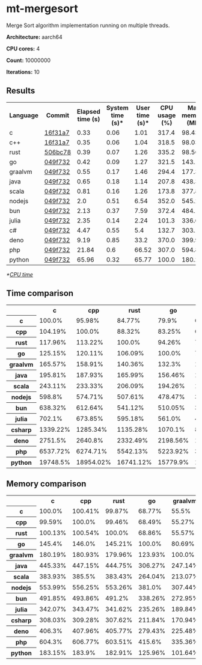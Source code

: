 # mt-mergesort

Merge Sort algorithm implementation running on multiple threads.

**Architecture:** aarch64

**CPU cores:** 4

**Count:** 10000000

**Iterations:** 10

## Results

<table>
  <tr>
    <th>Language</th>
    <th>Commit</th>
    <th>Elapsed time (s)</th>
    <th>System time (s)*</th>
    <th>User time (s)*</th>
    <th>CPU usage (%)</th>
    <th>Max memory (MB)</th>
  </tr>
  <tr>
    <td>c</td>
    <td>
      <a href="https://github.com/leroyguillaume/langbench/blob/16f31a735309a11436d205397d277888af9983a1/benchmarks/c">
        16f31a7
      </a>
    </td>
    <td>0.33</td>
    <td>0.06</td>
    <td>1.01</td>
    <td>317.4</td>
    <td>98.43</td>
  </tr>
  <tr>
    <td>c++</td>
    <td>
      <a href="https://github.com/leroyguillaume/langbench/blob/16f31a735309a11436d205397d277888af9983a1/benchmarks/cpp">
        16f31a7
      </a>
    </td>
    <td>0.35</td>
    <td>0.06</td>
    <td>1.04</td>
    <td>318.5</td>
    <td>98.03</td>
  </tr>
  <tr>
    <td>rust</td>
    <td>
      <a href="https://github.com/leroyguillaume/langbench/blob/506bc78ce7163ab79a135a0045c3d964f248f8dc/benchmarks/rust">
        506bc78
      </a>
    </td>
    <td>0.39</td>
    <td>0.07</td>
    <td>1.26</td>
    <td>335.2</td>
    <td>98.56</td>
  </tr>
  <tr>
    <td>go</td>
    <td>
      <a href="https://github.com/leroyguillaume/langbench/blob/049f7326057b767701b1f30b88454cc690538d73/benchmarks/go">
        049f732
      </a>
    </td>
    <td>0.42</td>
    <td>0.09</td>
    <td>1.27</td>
    <td>321.5</td>
    <td>143.12</td>
  </tr>
  <tr>
    <td>graalvm</td>
    <td>
      <a href="https://github.com/leroyguillaume/langbench/blob/049f7326057b767701b1f30b88454cc690538d73/benchmarks/graalvm">
        049f732
      </a>
    </td>
    <td>0.55</td>
    <td>0.17</td>
    <td>1.46</td>
    <td>294.4</td>
    <td>177.36</td>
  </tr>
  <tr>
    <td>java</td>
    <td>
      <a href="https://github.com/leroyguillaume/langbench/blob/049f7326057b767701b1f30b88454cc690538d73/benchmarks/java">
        049f732
      </a>
    </td>
    <td>0.65</td>
    <td>0.18</td>
    <td>1.14</td>
    <td>207.8</td>
    <td>438.33</td>
  </tr>
  <tr>
    <td>scala</td>
    <td>
      <a href="https://github.com/leroyguillaume/langbench/blob/049f7326057b767701b1f30b88454cc690538d73/benchmarks/scala">
        049f732
      </a>
    </td>
    <td>0.81</td>
    <td>0.16</td>
    <td>1.26</td>
    <td>173.8</td>
    <td>377.89</td>
  </tr>
  <tr>
    <td>nodejs</td>
    <td>
      <a href="https://github.com/leroyguillaume/langbench/blob/049f7326057b767701b1f30b88454cc690538d73/benchmarks/nodejs">
        049f732
      </a>
    </td>
    <td>2.0</td>
    <td>0.51</td>
    <td>6.54</td>
    <td>352.0</td>
    <td>545.27</td>
  </tr>
  <tr>
    <td>bun</td>
    <td>
      <a href="https://github.com/leroyguillaume/langbench/blob/049f7326057b767701b1f30b88454cc690538d73/benchmarks/bun">
        049f732
      </a>
    </td>
    <td>2.13</td>
    <td>0.37</td>
    <td>7.59</td>
    <td>372.4</td>
    <td>484.11</td>
  </tr>
  <tr>
    <td>julia</td>
    <td>
      <a href="https://github.com/leroyguillaume/langbench/blob/049f7326057b767701b1f30b88454cc690538d73/benchmarks/julia">
        049f732
      </a>
    </td>
    <td>2.35</td>
    <td>0.14</td>
    <td>2.24</td>
    <td>101.3</td>
    <td>336.69</td>
  </tr>
  <tr>
    <td>c#</td>
    <td>
      <a href="https://github.com/leroyguillaume/langbench/blob/049f7326057b767701b1f30b88454cc690538d73/benchmarks/csharp">
        049f732
      </a>
    </td>
    <td>4.47</td>
    <td>0.55</td>
    <td>5.4</td>
    <td>132.7</td>
    <td>303.18</td>
  </tr>
  <tr>
    <td>deno</td>
    <td>
      <a href="https://github.com/leroyguillaume/langbench/blob/049f7326057b767701b1f30b88454cc690538d73/benchmarks/deno">
        049f732
      </a>
    </td>
    <td>9.19</td>
    <td>0.85</td>
    <td>33.2</td>
    <td>370.0</td>
    <td>399.91</td>
  </tr>
  <tr>
    <td>php</td>
    <td>
      <a href="https://github.com/leroyguillaume/langbench/blob/049f7326057b767701b1f30b88454cc690538d73/benchmarks/php">
        049f732
      </a>
    </td>
    <td>21.84</td>
    <td>0.6</td>
    <td>66.52</td>
    <td>307.0</td>
    <td>594.8</td>
  </tr>
  <tr>
    <td>python</td>
    <td>
      <a href="https://github.com/leroyguillaume/langbench/blob/049f7326057b767701b1f30b88454cc690538d73/benchmarks/python">
        049f732
      </a>
    </td>
    <td>65.96</td>
    <td>0.32</td>
    <td>65.77</td>
    <td>100.0</td>
    <td>180.27</td>
  </tr>
</table>

*\*[CPU time](https://en.wikipedia.org/wiki/CPU_time)*

## Time comparison

<table>
  <tr>
    <th></th>
    <th>c</th>
    <th>cpp</th>
    <th>rust</th>
    <th>go</th>
    <th>graalvm</th>
    <th>java</th>
    <th>scala</th>
    <th>nodejs</th>
    <th>bun</th>
    <th>julia</th>
    <th>csharp</th>
    <th>deno</th>
    <th>php</th>
    <th>python</th>
  </tr>
  <tr>
    <th>c</th>
    <td>100.0%</td>
    <td>95.98%</td>
    <td>84.77%</td>
    <td>79.9%</td>
    <td>60.4%</td>
    <td>51.07%</td>
    <td>41.13%</td>
    <td>16.7%</td>
    <td>15.67%</td>
    <td>14.24%</td>
    <td>7.47%</td>
    <td>3.63%</td>
    <td>1.53%</td>
    <td>0.51%</td>
  </tr>
  <tr>
    <th>cpp</th>
    <td>104.19%</td>
    <td>100.0%</td>
    <td>88.32%</td>
    <td>83.25%</td>
    <td>62.93%</td>
    <td>53.21%</td>
    <td>42.86%</td>
    <td>17.4%</td>
    <td>16.32%</td>
    <td>14.84%</td>
    <td>7.78%</td>
    <td>3.79%</td>
    <td>1.59%</td>
    <td>0.53%</td>
  </tr>
  <tr>
    <th>rust</th>
    <td>117.96%</td>
    <td>113.22%</td>
    <td>100.0%</td>
    <td>94.26%</td>
    <td>71.25%</td>
    <td>60.24%</td>
    <td>48.52%</td>
    <td>19.7%</td>
    <td>18.48%</td>
    <td>16.8%</td>
    <td>8.81%</td>
    <td>4.29%</td>
    <td>1.8%</td>
    <td>0.6%</td>
  </tr>
  <tr>
    <th>go</th>
    <td>125.15%</td>
    <td>120.11%</td>
    <td>106.09%</td>
    <td>100.0%</td>
    <td>75.59%</td>
    <td>63.91%</td>
    <td>51.48%</td>
    <td>20.9%</td>
    <td>19.61%</td>
    <td>17.83%</td>
    <td>9.34%</td>
    <td>4.55%</td>
    <td>1.91%</td>
    <td>0.63%</td>
  </tr>
  <tr>
    <th>graalvm</th>
    <td>165.57%</td>
    <td>158.91%</td>
    <td>140.36%</td>
    <td>132.3%</td>
    <td>100.0%</td>
    <td>84.56%</td>
    <td>68.1%</td>
    <td>27.65%</td>
    <td>25.94%</td>
    <td>23.58%</td>
    <td>12.36%</td>
    <td>6.02%</td>
    <td>2.53%</td>
    <td>0.84%</td>
  </tr>
  <tr>
    <th>java</th>
    <td>195.81%</td>
    <td>187.93%</td>
    <td>165.99%</td>
    <td>156.46%</td>
    <td>118.26%</td>
    <td>100.0%</td>
    <td>80.54%</td>
    <td>32.7%</td>
    <td>30.68%</td>
    <td>27.89%</td>
    <td>14.62%</td>
    <td>7.12%</td>
    <td>3.0%</td>
    <td>0.99%</td>
  </tr>
  <tr>
    <th>scala</th>
    <td>243.11%</td>
    <td>233.33%</td>
    <td>206.09%</td>
    <td>194.26%</td>
    <td>146.84%</td>
    <td>124.16%</td>
    <td>100.0%</td>
    <td>40.6%</td>
    <td>38.09%</td>
    <td>34.63%</td>
    <td>18.15%</td>
    <td>8.84%</td>
    <td>3.72%</td>
    <td>1.23%</td>
  </tr>
  <tr>
    <th>nodejs</th>
    <td>598.8%</td>
    <td>574.71%</td>
    <td>507.61%</td>
    <td>478.47%</td>
    <td>361.66%</td>
    <td>305.81%</td>
    <td>246.31%</td>
    <td>100.0%</td>
    <td>93.81%</td>
    <td>85.29%</td>
    <td>44.71%</td>
    <td>21.76%</td>
    <td>9.16%</td>
    <td>3.03%</td>
  </tr>
  <tr>
    <th>bun</th>
    <td>638.32%</td>
    <td>612.64%</td>
    <td>541.12%</td>
    <td>510.05%</td>
    <td>385.53%</td>
    <td>325.99%</td>
    <td>262.56%</td>
    <td>106.6%</td>
    <td>100.0%</td>
    <td>90.92%</td>
    <td>47.66%</td>
    <td>23.2%</td>
    <td>9.76%</td>
    <td>3.23%</td>
  </tr>
  <tr>
    <th>julia</th>
    <td>702.1%</td>
    <td>673.85%</td>
    <td>595.18%</td>
    <td>561.0%</td>
    <td>424.05%</td>
    <td>358.56%</td>
    <td>288.79%</td>
    <td>117.25%</td>
    <td>109.99%</td>
    <td>100.0%</td>
    <td>52.43%</td>
    <td>25.52%</td>
    <td>10.74%</td>
    <td>3.56%</td>
  </tr>
  <tr>
    <th>csharp</th>
    <td>1339.22%</td>
    <td>1285.34%</td>
    <td>1135.28%</td>
    <td>1070.1%</td>
    <td>808.86%</td>
    <td>683.94%</td>
    <td>550.86%</td>
    <td>223.65%</td>
    <td>209.8%</td>
    <td>190.75%</td>
    <td>100.0%</td>
    <td>48.67%</td>
    <td>20.48%</td>
    <td>6.78%</td>
  </tr>
  <tr>
    <th>deno</th>
    <td>2751.5%</td>
    <td>2640.8%</td>
    <td>2332.49%</td>
    <td>2198.56%</td>
    <td>1661.84%</td>
    <td>1405.2%</td>
    <td>1131.77%</td>
    <td>459.5%</td>
    <td>431.05%</td>
    <td>391.9%</td>
    <td>205.45%</td>
    <td>100.0%</td>
    <td>42.09%</td>
    <td>13.93%</td>
  </tr>
  <tr>
    <th>php</th>
    <td>6537.72%</td>
    <td>6274.71%</td>
    <td>5542.13%</td>
    <td>5223.92%</td>
    <td>3948.64%</td>
    <td>3338.84%</td>
    <td>2689.16%</td>
    <td>1091.8%</td>
    <td>1024.2%</td>
    <td>931.17%</td>
    <td>488.17%</td>
    <td>237.61%</td>
    <td>100.0%</td>
    <td>33.1%</td>
  </tr>
  <tr>
    <th>python</th>
    <td>19748.5%</td>
    <td>18954.02%</td>
    <td>16741.12%</td>
    <td>15779.9%</td>
    <td>11927.67%</td>
    <td>10085.63%</td>
    <td>8123.15%</td>
    <td>3298.0%</td>
    <td>3093.81%</td>
    <td>2812.79%</td>
    <td>1474.63%</td>
    <td>717.74%</td>
    <td>302.07%</td>
    <td>100.0%</td>
  </tr>
</table>

## Memory comparison

<table>
  <tr>
    <th></th>
    <th>c</th>
    <th>cpp</th>
    <th>rust</th>
    <th>go</th>
    <th>graalvm</th>
    <th>java</th>
    <th>scala</th>
    <th>nodejs</th>
    <th>bun</th>
    <th>julia</th>
    <th>csharp</th>
    <th>deno</th>
    <th>php</th>
    <th>python</th>
  </tr>
  <tr>
    <th>c</th>
    <td>100.0%</td>
    <td>100.41%</td>
    <td>99.87%</td>
    <td>68.77%</td>
    <td>55.5%</td>
    <td>22.46%</td>
    <td>26.05%</td>
    <td>18.05%</td>
    <td>20.33%</td>
    <td>29.23%</td>
    <td>32.46%</td>
    <td>24.61%</td>
    <td>16.55%</td>
    <td>54.6%</td>
  </tr>
  <tr>
    <th>cpp</th>
    <td>99.59%</td>
    <td>100.0%</td>
    <td>99.46%</td>
    <td>68.49%</td>
    <td>55.27%</td>
    <td>22.36%</td>
    <td>25.94%</td>
    <td>17.98%</td>
    <td>20.25%</td>
    <td>29.11%</td>
    <td>32.33%</td>
    <td>24.51%</td>
    <td>16.48%</td>
    <td>54.38%</td>
  </tr>
  <tr>
    <th>rust</th>
    <td>100.13%</td>
    <td>100.54%</td>
    <td>100.0%</td>
    <td>68.86%</td>
    <td>55.57%</td>
    <td>22.48%</td>
    <td>26.08%</td>
    <td>18.07%</td>
    <td>20.36%</td>
    <td>29.27%</td>
    <td>32.51%</td>
    <td>24.64%</td>
    <td>16.57%</td>
    <td>54.67%</td>
  </tr>
  <tr>
    <th>go</th>
    <td>145.4%</td>
    <td>146.0%</td>
    <td>145.21%</td>
    <td>100.0%</td>
    <td>80.69%</td>
    <td>32.65%</td>
    <td>37.87%</td>
    <td>26.25%</td>
    <td>29.56%</td>
    <td>42.51%</td>
    <td>47.21%</td>
    <td>35.79%</td>
    <td>24.06%</td>
    <td>79.39%</td>
  </tr>
  <tr>
    <th>graalvm</th>
    <td>180.19%</td>
    <td>180.93%</td>
    <td>179.96%</td>
    <td>123.93%</td>
    <td>100.0%</td>
    <td>40.46%</td>
    <td>46.93%</td>
    <td>32.53%</td>
    <td>36.64%</td>
    <td>52.68%</td>
    <td>58.5%</td>
    <td>44.35%</td>
    <td>29.82%</td>
    <td>98.39%</td>
  </tr>
  <tr>
    <th>java</th>
    <td>445.33%</td>
    <td>447.15%</td>
    <td>444.75%</td>
    <td>306.27%</td>
    <td>247.14%</td>
    <td>100.0%</td>
    <td>115.99%</td>
    <td>80.39%</td>
    <td>90.54%</td>
    <td>130.19%</td>
    <td>144.58%</td>
    <td>109.61%</td>
    <td>73.69%</td>
    <td>243.15%</td>
  </tr>
  <tr>
    <th>scala</th>
    <td>383.93%</td>
    <td>385.5%</td>
    <td>383.43%</td>
    <td>264.04%</td>
    <td>213.07%</td>
    <td>86.21%</td>
    <td>100.0%</td>
    <td>69.3%</td>
    <td>78.06%</td>
    <td>112.24%</td>
    <td>124.64%</td>
    <td>94.49%</td>
    <td>63.53%</td>
    <td>209.63%</td>
  </tr>
  <tr>
    <th>nodejs</th>
    <td>553.99%</td>
    <td>556.25%</td>
    <td>553.26%</td>
    <td>381.0%</td>
    <td>307.44%</td>
    <td>124.4%</td>
    <td>144.29%</td>
    <td>100.0%</td>
    <td>112.63%</td>
    <td>161.95%</td>
    <td>179.85%</td>
    <td>136.35%</td>
    <td>91.67%</td>
    <td>302.48%</td>
  </tr>
  <tr>
    <th>bun</th>
    <td>491.85%</td>
    <td>493.86%</td>
    <td>491.2%</td>
    <td>338.26%</td>
    <td>272.95%</td>
    <td>110.44%</td>
    <td>128.11%</td>
    <td>88.78%</td>
    <td>100.0%</td>
    <td>143.78%</td>
    <td>159.68%</td>
    <td>121.05%</td>
    <td>81.39%</td>
    <td>268.55%</td>
  </tr>
  <tr>
    <th>julia</th>
    <td>342.07%</td>
    <td>343.47%</td>
    <td>341.62%</td>
    <td>235.26%</td>
    <td>189.84%</td>
    <td>76.81%</td>
    <td>89.1%</td>
    <td>61.75%</td>
    <td>69.55%</td>
    <td>100.0%</td>
    <td>111.05%</td>
    <td>84.19%</td>
    <td>56.61%</td>
    <td>186.77%</td>
  </tr>
  <tr>
    <th>csharp</th>
    <td>308.03%</td>
    <td>309.28%</td>
    <td>307.62%</td>
    <td>211.84%</td>
    <td>170.94%</td>
    <td>69.17%</td>
    <td>80.23%</td>
    <td>55.6%</td>
    <td>62.63%</td>
    <td>90.05%</td>
    <td>100.0%</td>
    <td>75.81%</td>
    <td>50.97%</td>
    <td>168.18%</td>
  </tr>
  <tr>
    <th>deno</th>
    <td>406.3%</td>
    <td>407.96%</td>
    <td>405.77%</td>
    <td>279.43%</td>
    <td>225.48%</td>
    <td>91.24%</td>
    <td>105.83%</td>
    <td>73.34%</td>
    <td>82.61%</td>
    <td>118.78%</td>
    <td>131.9%</td>
    <td>100.0%</td>
    <td>67.23%</td>
    <td>221.84%</td>
  </tr>
  <tr>
    <th>php</th>
    <td>604.3%</td>
    <td>606.77%</td>
    <td>603.51%</td>
    <td>415.6%</td>
    <td>335.36%</td>
    <td>135.7%</td>
    <td>157.4%</td>
    <td>109.08%</td>
    <td>122.86%</td>
    <td>176.66%</td>
    <td>196.19%</td>
    <td>148.73%</td>
    <td>100.0%</td>
    <td>329.95%</td>
  </tr>
  <tr>
    <th>python</th>
    <td>183.15%</td>
    <td>183.9%</td>
    <td>182.91%</td>
    <td>125.96%</td>
    <td>101.64%</td>
    <td>41.13%</td>
    <td>47.7%</td>
    <td>33.06%</td>
    <td>37.24%</td>
    <td>53.54%</td>
    <td>59.46%</td>
    <td>45.08%</td>
    <td>30.31%</td>
    <td>100.0%</td>
  </tr>
</table>
